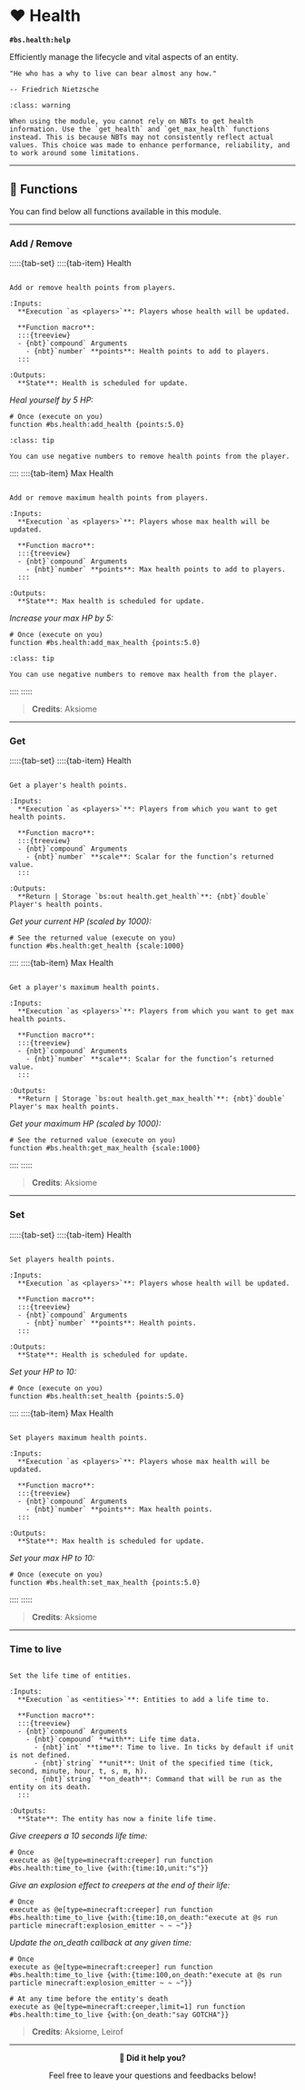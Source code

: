 # ❤️ Health

**`#bs.health:help`**

Efficiently manage the lifecycle and vital aspects of an entity.

```{epigraph}
"He who has a why to live can bear almost any how."

-- Friedrich Nietzsche
```

```{admonition} About NBTs
:class: warning

When using the module, you cannot rely on NBTs to get health information. Use the `get_health` and `get_max_health` functions instead. This is because NBTs may not consistently reflect actual values. This choice was made to enhance performance, reliability, and to work around some limitations.
```

---

## 🔧 Functions

You can find below all functions available in this module.

---

### Add / Remove

:::::{tab-set}
::::{tab-item} Health

```{function} #bs.health:add_health {points:<value>}

Add or remove health points from players.

:Inputs:
  **Execution `as <players>`**: Players whose health will be updated.

  **Function macro**:
  :::{treeview}
  - {nbt}`compound` Arguments
    - {nbt}`number` **points**: Health points to add to players.
  :::

:Outputs:
  **State**: Health is scheduled for update.
```

*Heal yourself by 5 HP:*
```mcfunction
# Once (execute on you)
function #bs.health:add_health {points:5.0}
```

```{admonition} How to remove
:class: tip

You can use negative numbers to remove health points from the player.
```

::::
::::{tab-item} Max Health

```{function} #bs.health:add_max_health {points:<value>}

Add or remove maximum health points from players.

:Inputs:
  **Execution `as <players>`**: Players whose max health will be updated.

  **Function macro**:
  :::{treeview}
  - {nbt}`compound` Arguments
    - {nbt}`number` **points**: Max health points to add to players.
  :::

:Outputs:
  **State**: Max health is scheduled for update.
```

*Increase your max HP by 5:*
```mcfunction
# Once (execute on you)
function #bs.health:add_max_health {points:5.0}
```

```{admonition} How to remove
:class: tip

You can use negative numbers to remove max health from the player.
```

::::
:::::

> **Credits**: Aksiome

---

### Get

:::::{tab-set}
::::{tab-item} Health

```{function} #bs.health:get_health {scale:<scaling>}

Get a player's health points.

:Inputs:
  **Execution `as <players>`**: Players from which you want to get health points.

  **Function macro**:
  :::{treeview}
  - {nbt}`compound` Arguments
    - {nbt}`number` **scale**: Scalar for the function’s returned value.
  :::

:Outputs:
  **Return | Storage `bs:out health.get_health`**: {nbt}`double` Player's health points.
```

*Get your current HP (scaled by 1000):*
```mcfunction
# See the returned value (execute on you)
function #bs.health:get_health {scale:1000}
```

::::
::::{tab-item} Max Health

```{function} #bs.health:get_max_health {scale:<scaling>}

Get a player's maximum health points.

:Inputs:
  **Execution `as <players>`**: Players from which you want to get max health points.

  **Function macro**:
  :::{treeview}
  - {nbt}`compound` Arguments
    - {nbt}`number` **scale**: Scalar for the function’s returned value.
  :::

:Outputs:
  **Return | Storage `bs:out health.get_max_health`**: {nbt}`double` Player's max health points.
```

*Get your maximum HP (scaled by 1000):*
```mcfunction
# See the returned value (execute on you)
function #bs.health:get_max_health {scale:1000}
```

::::
:::::

> **Credits**: Aksiome

---

### Set

:::::{tab-set}
::::{tab-item} Health

```{function} #bs.health:set_health {points:<value>}

Set players health points.

:Inputs:
  **Execution `as <players>`**: Players whose health will be updated.

  **Function macro**:
  :::{treeview}
  - {nbt}`compound` Arguments
    - {nbt}`number` **points**: Health points.
  :::

:Outputs:
  **State**: Health is scheduled for update.
```

*Set your HP to 10:*
```mcfunction
# Once (execute on you)
function #bs.health:set_health {points:5.0}
```

::::
::::{tab-item} Max Health

```{function} #bs.health:set_max_health {points:<value>}

Set players maximum health points.

:Inputs:
  **Execution `as <players>`**: Players whose max health will be updated.

  **Function macro**:
  :::{treeview}
  - {nbt}`compound` Arguments
    - {nbt}`number` **points**: Max health points.
  :::

:Outputs:
  **State**: Max health is scheduled for update.
```

*Set your max HP to 10:*
```mcfunction
# Once (execute on you)
function #bs.health:set_max_health {points:5.0}
```

::::
:::::

> **Credits**: Aksiome

---

### Time to live

```{function} #bs.health:time_to_live {with:{}}

Set the life time of entities.

:Inputs:
  **Execution `as <entities>`**: Entities to add a life time to.

  **Function macro**:
  :::{treeview}
  - {nbt}`compound` Arguments
    - {nbt}`compound` **with**: Life time data.
      - {nbt}`int` **time**: Time to live. In ticks by default if unit is not defined.
      - {nbt}`string` **unit**: Unit of the specified time (tick, second, minute, hour, t, s, m, h).
      - {nbt}`string` **on_death**: Command that will be run as the entity on its death.
  :::

:Outputs:
  **State**: The entity has now a finite life time.
```

*Give creepers a 10 seconds life time:*

```mcfunction
# Once
execute as @e[type=minecraft:creeper] run function #bs.health:time_to_live {with:{time:10,unit:"s"}}
```

*Give an explosion effect to creepers at the end of their life:*

```mcfunction
# Once
execute as @e[type=minecraft:creeper] run function #bs.health:time_to_live {with:{time:10,on_death:"execute at @s run particle minecraft:explosion_emitter ~ ~ ~"}}
```

*Update the on_death callback at any given time:*

```mcfunction
# Once
execute as @e[type=minecraft:creeper] run function #bs.health:time_to_live {with:{time:100,on_death:"execute at @s run particle minecraft:explosion_emitter ~ ~ ~"}}

# At any time before the entity's death
execute as @e[type=minecraft:creeper,limit=1] run function #bs.health:time_to_live {with:{on_death:"say GOTCHA"}}
```

> **Credits**: Aksiome, Leirof

---

<div id="gs-comments" align=center>

**💬 Did it help you?**

Feel free to leave your questions and feedbacks below!

</div>
